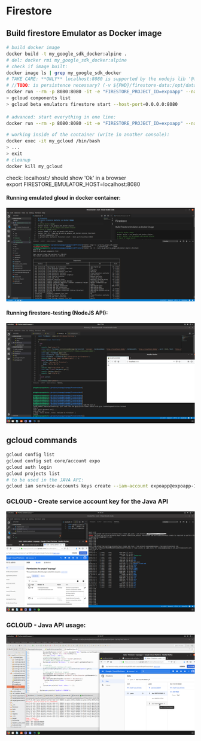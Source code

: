 # Firestore
## Build firestore Emulator as Docker image
```sh
# build docker image
docker build -t my_google_sdk_docker:alpine .
# del: docker rmi my_google_sdk_docker:alpine
# check if image built:
docker image ls | grep my_google_sdk_docker
# TAKE CARE: **ONLY** localhost:8080 is supported by the nodejs lib '@firebase/testing'
# //TODO: is persistence necessary? (-v ${PWD}/firestore-data:/opt/data)
docker run --rm -p 8080:8080 -it -e "FIRESTORE_PROJECT_ID=expoapp" --name my_gcloud my_google_sdk_docker:alpine /bin/bash
> gcloud components list
> gcloud beta emulators firestore start --host-port=0.0.0.0:8080

# advanced: start everything in one line:
docker run --rm -p 8080:8080 -it -e "FIRESTORE_PROJECT_ID=expoapp" --name my_gcloud my_google_sdk_docker:alpine /bin/bash -c "gcloud beta emulators firestore start --host-port=0.0.0.0:8080"
```
```sh
# working inside of the container (write in another console):
docker exec -it my_gcloud /bin/bash
> ... 
> exit
# cleanup
docker kill my_gcloud
```
check: localhost:<PORT>/ should show 'Ok' in a browser<br>
export FIRESTORE_EMULATOR_HOST=localhost:8080

#### Running emulated gloud in docker container:
<img src="../_res/firestoreAsDockerContainer.png" width="650px">

#### Running firestore-testing (NodeJS API):
<img src="../_res/firebaseTestingContainerizedFirestore.png" width="650px">

## gcloud commands
```sh
gcloud config list
gcloud config set core/account expo
gcloud auth login
gcloud projects list
# to be used in the JAVA API:
gcloud iam service-accounts keys create --iam-account expoapp@expoapp-1.iam.gserviceaccount.com cred.json
```

### GCLOUD - Create service account key for the Java API
<img src="../_res/gcloud.keys.create.png" width="650px">

### GCLOUD - Java API usage:
<img src="../_res/gcloud.java.api.2.png" width="650px">
